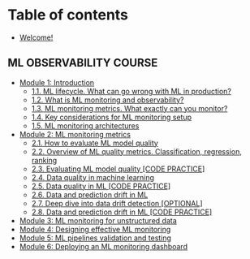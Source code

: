 # Table of contents

* [Welcome!](README.md)

## ML OBSERVABILITY COURSE

* [Module 1: Introduction](ml-observability-course/module-1-introduction/readme.md)
  * [1.1. ML lifecycle. What can go wrong with ML in production?](ml-observability-course/module-1-introduction/ml-lifecycle.md)
  * [1.2. What is ML monitoring and observability?](ml-observability-course/module-1-introduction/ml-monitoring-observability.md)
  * [1.3. ML monitoring metrics. What exactly can you monitor?](ml-observability-course/module-1-introduction/ml-monitoring-metrics.md)  
  * [1.4. Key considerations for ML monitoring setup](ml-observability-course/module-1-introduction/ml-monitoring-setup.md)
  * [1.5. ML monitoring architectures](ml-observability-course/module-1-introduction/ml-monitoring-architectures.md)
* [Module 2: ML monitoring metrics](ml-observability-course/module-2-ml-monitoring-metrics/readme.md)
  * [2.1. How to evaluate ML model quality](ml-observability-course/module-2-ml-monitoring-metrics/evaluate-ml-model-quality.md)
  * [2.2. Overview of ML quality metrics. Classification, regression, ranking](ml-observability-course/module-2-ml-monitoring-metrics/ml-quality-metrics-classification-regression-ranking.md)
  * [2.3. Evaluating ML model quality [CODE PRACTICE]](ml-observability-course/module-2-ml-monitoring-metrics/ml-model-quality-code-practice.md)
  * [2.4. Data quality in machine learning](ml-observability-course/module-2-ml-monitoring-metrics/data-quality-in-ml.md)
  * [2.5. Data quality in ML [CODE PRACTICE]](ml-observability-course/module-2-ml-monitoring-metrics/data-quality-code-practice.md)
  * [2.6. Data and prediction drift in ML](ml-observability-course/module-2-ml-monitoring-metrics/data-prediction-drift-in-ml.md)
  * [2.7. Deep dive into data drift detection [OPTIONAL]](ml-observability-course/module-2-ml-monitoring-metrics/data-drift-deep-dive.md)
  * [2.8. Data and prediction drift in ML [CODE PRACTICE]](ml-observability-course/module-2-ml-monitoring-metrics/data-prediction-drift-code-practice.md)
* [Module 3: ML monitoring for unstructured data](ml-observability-course/module-3-ml-monitoring-for-unstructured-data.md)
* [Module 4: Designing effective ML monitoring](ml-observability-course/module-4-designing-effective-ml-monitoring.md)
* [Module 5: ML pipelines validation and testing](ml-observability-course/module-5-ml-pipelines-validation-and-testing.md)
* [Module 6: Deploying an ML monitoring dashboard](ml-observability-course/module-6-deploying-an-ml-monitoring-dashboard.md)
